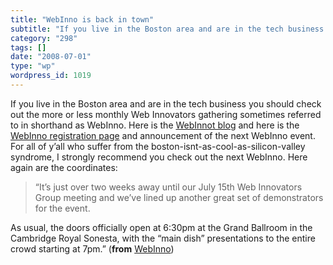```yaml
---
title: "WebInno is back in town"
subtitle: "If you live in the Boston area and are in the tech business you should check out the more or less mo..."
category: "298"
tags: []
date: "2008-07-01"
type: "wp"
wordpress_id: 1019
---
```

If you live in the Boston area and are in the tech business you should check out the more or less monthly Web Innovators gathering sometimes referred to in shorthand as WebInno. Here is the [WebInnot blog](http://www.webinnovatorsgroup.com/category/blog/) and here is the [WebInno registration page](http://webinno18.eventbrite.com/) and announcement of the next WebInno event.
For all of y’all who suffer from the boston-isnt-as-cool-as-silicon-valley syndrome, I strongly recommend you check out the next WebInno. Here again are the coordinates:

> “It’s just over two weeks away until our July 15th Web Innovators Group meeting and we’ve lined up another great set of demonstrators for the event.

As usual, the doors officially open at 6:30pm at the Grand Ballroom in the Cambridge Royal Sonesta, with the “main dish” presentations to the entire crowd starting at 7pm.” (**from** [WebInno](http://www.webinnovatorsgroup.com/category/blog/))